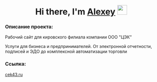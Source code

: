 <h1 align="center">Hi there, I'm <a href="https://github.com/astepanov9" target="_blank">Alexey</a> 
<img src="https://github.com/blackcater/blackcater/raw/main/images/Hi.gif" height="32"/></h1>
<h3>Описание проекта:</h3>
<p>Рабочий сайт для кировского филиала компании ООО "ЦЭК"</p>
<p>Услуги для бизнеса и предпринимателей. От электронной отчетности, подписей и ЭДО до комплексной автоматизации торговли</p>
<h3>Ссылка:</h3>
<p><a href="https://cek43.ru/">cek43.ru</a></p>
